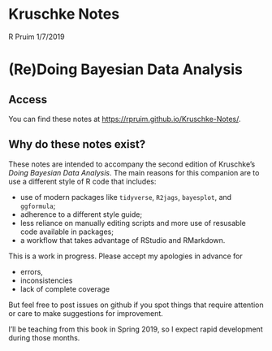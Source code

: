 Kruschke Notes
================
R Pruim
1/7/2019

# (Re)Doing Bayesian Data Analysis

## Access

You can find these notes at <https://rpruim.github.io/Kruschke-Notes/>.

## Why do these notes exist?

These notes are intended to accompany the second edition of Kruschke’s
*Doing Bayesian Data Analysis*. The main reasons for this companion are
to use a different style of R code that includes:

  - use of modern packages like `tidyverse`, `R2jags`, `bayesplot`, and
    `ggformula`;
  - adherence to a different style guide;
  - less reliance on manually editing scripts and more use of resusable
    code available in packages;
  - a workflow that takes advantage of RStudio and RMarkdown.

This is a work in progress. Please accept my apologies in advance for

  - errors,
  - inconsistencies
  - lack of complete coverage

But feel free to post issues on github if you spot things that require
attention or care to make suggestions for improvement.

I’ll be teaching from this book in Spring 2019, so I expect rapid
development during those months.
